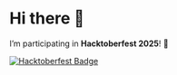 # Hi there 👋

I’m participating in **Hacktoberfest 2025**! 🎉

[![Hacktoberfest Badge](https://www.holopin.io/hacktoberfest2025/userbadge/cmg94dlil0055l4043y13ssi1?balloons=true)](https://www.holopin.io/hacktoberfest2025/userbadge/cmg94dlil0055l4043y13ssi1?balloons=true)
